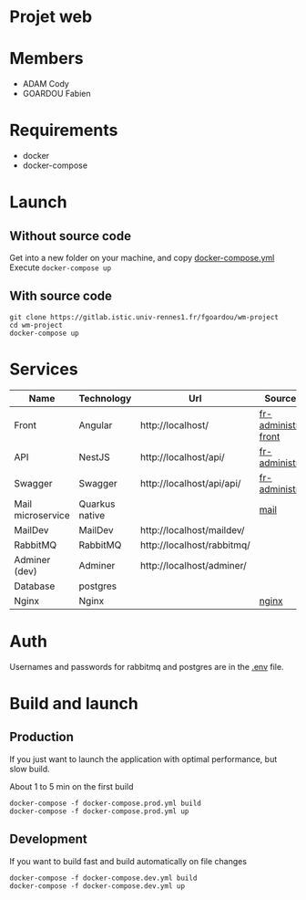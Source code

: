 # Projet web

# Members
- ADAM Cody
- GOARDOU Fabien


# Requirements
- docker
- docker-compose

# Launch
## Without source code
Get into a new folder on your machine, and copy [docker-compose.yml](./docker-compose.yml)\
Execute `docker-compose up`
## With source code
```shell
git clone https://gitlab.istic.univ-rennes1.fr/fgoardou/wm-project
cd wm-project
docker-compose up
```

# Services
| Name              | Technology     | Url                        | Source code                                           |
|-------------------|----------------|----------------------------|-------------------------------------------------------|
| Front             | Angular        | http://localhost/          | [fr-administration-front](./fr-administration-front/) | 
| API               | NestJS         | http://localhost/api/      | [fr-administration](./fr-administration/)             |
| Swagger           | Swagger        | http://localhost/api/api/  | [fr-administration](./fr-administration/)             |
| Mail microservice | Quarkus native |                            | [mail](./mail/)                                       |
| MailDev           | MailDev        | http://localhost/maildev/  |                                                       |
| RabbitMQ          | RabbitMQ       | http://localhost/rabbitmq/ |                                                       |
| Adminer (dev)     | Adminer        | http://localhost/adminer/  |                                                       |
| Database          | postgres       |                            |                                                       |
| Nginx             | Nginx          |                            | [nginx](./nginx/)                                     |

# Auth
Usernames and passwords for rabbitmq and postgres are in the [.env](./.env) file.


# Build and launch
## Production
If you just want to launch the application with optimal performance, but slow build.

About 1 to 5 min on the first build
```shell
docker-compose -f docker-compose.prod.yml build
docker-compose -f docker-compose.prod.yml up
```

## Development
If you want to build fast and build automatically on file changes
```shell
docker-compose -f docker-compose.dev.yml build
docker-compose -f docker-compose.dev.yml up
```